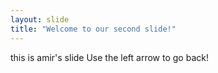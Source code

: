 ```yaml
---
layout: slide
title: "Welcome to our second slide!"
---
```


this is amir's slide
Use the left arrow to go back!
